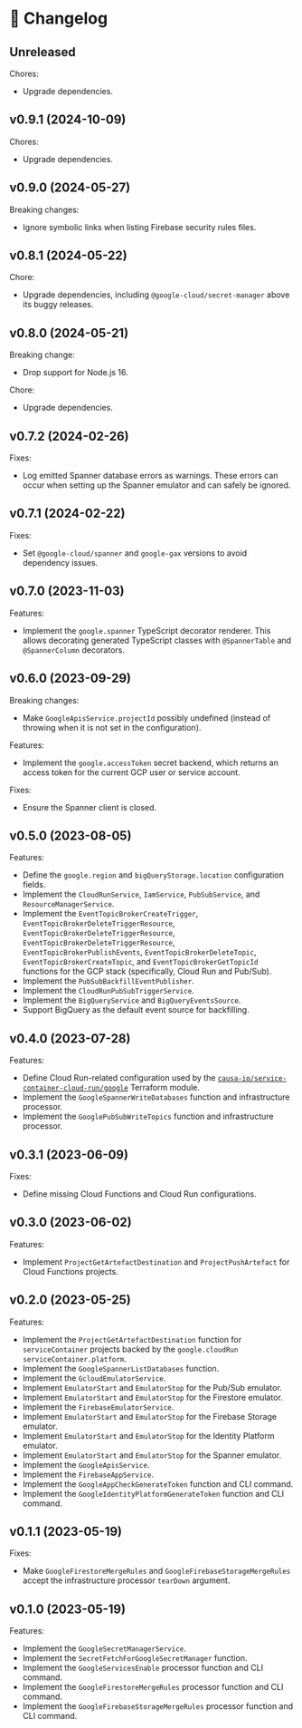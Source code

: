 # 🔖 Changelog

## Unreleased

Chores:

- Upgrade dependencies.

## v0.9.1 (2024-10-09)

Chores:

- Upgrade dependencies.

## v0.9.0 (2024-05-27)

Breaking changes:

- Ignore symbolic links when listing Firebase security rules files.

## v0.8.1 (2024-05-22)

Chore:

- Upgrade dependencies, including `@google-cloud/secret-manager` above its buggy releases.

## v0.8.0 (2024-05-21)

Breaking change:

- Drop support for Node.js 16.

Chore:

- Upgrade dependencies.

## v0.7.2 (2024-02-26)

Fixes:

- Log emitted Spanner database errors as warnings. These errors can occur when setting up the Spanner emulator and can safely be ignored.

## v0.7.1 (2024-02-22)

Fixes:

- Set `@google-cloud/spanner` and `google-gax` versions to avoid dependency issues.

## v0.7.0 (2023-11-03)

Features:

- Implement the `google.spanner` TypeScript decorator renderer. This allows decorating generated TypeScript classes with `@SpannerTable` and `@SpannerColumn` decorators.

## v0.6.0 (2023-09-29)

Breaking changes:

- Make `GoogleApisService.projectId` possibly undefined (instead of throwing when it is not set in the configuration).

Features:

- Implement the `google.accessToken` secret backend, which returns an access token for the current GCP user or service account.

Fixes:

- Ensure the Spanner client is closed.

## v0.5.0 (2023-08-05)

Features:

- Define the `google.region` and `bigQueryStorage.location` configuration fields.
- Implement the `CloudRunService`, `IamService`, `PubSubService`, and `ResourceManagerService`.
- Implement the `EventTopicBrokerCreateTrigger`, `EventTopicBrokerDeleteTriggerResource`, `EventTopicBrokerDeleteTriggerResource`, `EventTopicBrokerDeleteTriggerResource`, `EventTopicBrokerPublishEvents`, `EventTopicBrokerDeleteTopic`, `EventTopicBrokerCreateTopic`, and `EventTopicBrokerGetTopicId` functions for the GCP stack (specifically, Cloud Run and Pub/Sub).
- Implement the `PubSubBackfillEventPublisher`.
- Implement the `CloudRunPubSubTriggerService`.
- Implement the `BigQueryService` and `BigQueryEventsSource`.
- Support BigQuery as the default event source for backfilling.

## v0.4.0 (2023-07-28)

Features:

- Define Cloud Run-related configuration used by the [`causa-io/service-container-cloud-run/google`](https://github.com/causa-io/terraform-google-service-container-cloud-run) Terraform module.
- Implement the `GoogleSpannerWriteDatabases` function and infrastructure processor.
- Implement the `GooglePubSubWriteTopics` function and infrastructure processor.

## v0.3.1 (2023-06-09)

Fixes:

- Define missing Cloud Functions and Cloud Run configurations.

## v0.3.0 (2023-06-02)

Features:

- Implement `ProjectGetArtefactDestination` and `ProjectPushArtefact` for Cloud Functions projects.

## v0.2.0 (2023-05-25)

Features:

- Implement the `ProjectGetArtefactDestination` function for `serviceContainer` projects backed by the `google.cloudRun` `serviceContainer.platform`.
- Implement the `GoogleSpannerListDatabases` function.
- Implement the `GcloudEmulatorService`.
- Implement `EmulatorStart` and `EmulatorStop` for the Pub/Sub emulator.
- Implement `EmulatorStart` and `EmulatorStop` for the Firestore emulator.
- Implement the `FirebaseEmulatorService`.
- Implement `EmulatorStart` and `EmulatorStop` for the Firebase Storage emulator.
- Implement `EmulatorStart` and `EmulatorStop` for the Identity Platform emulator.
- Implement `EmulatorStart` and `EmulatorStop` for the Spanner emulator.
- Implement the `GoogleApisService`.
- Implement the `FirebaseAppService`.
- Implement the `GoogleAppCheckGenerateToken` function and CLI command.
- Implement the `GoogleIdentityPlatformGenerateToken` function and CLI command.

## v0.1.1 (2023-05-19)

Fixes:

- Make `GoogleFirestoreMergeRules` and `GoogleFirebaseStorageMergeRules` accept the infrastructure processor `tearDown` argument.

## v0.1.0 (2023-05-19)

Features:

- Implement the `GoogleSecretManagerService`.
- Implement the `SecretFetchForGoogleSecretManager` function.
- Implement the `GoogleServicesEnable` processor function and CLI command.
- Implement the `GoogleFirestoreMergeRules` processor function and CLI command.
- Implement the `GoogleFirebaseStorageMergeRules` processor function and CLI command.
